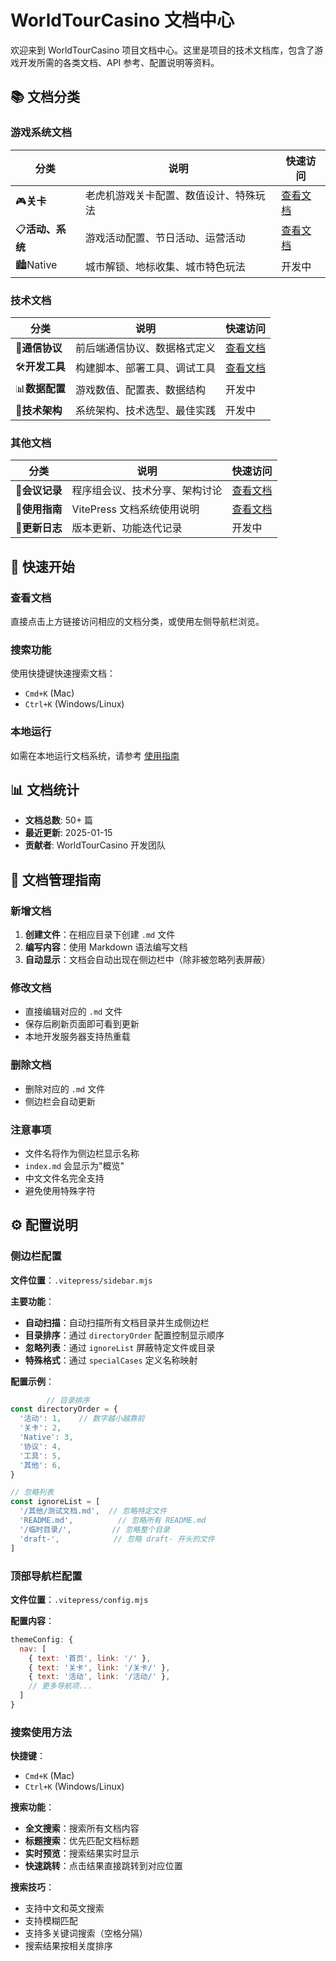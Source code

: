 # WorldTourCasino 文档中心

欢迎来到 WorldTourCasino 项目文档中心。这里是项目的技术文档库，包含了游戏开发所需的各类文档、API 参考、配置说明等资料。

## 📚 文档分类

### 游戏系统文档

| 分类                   | 说明                                   | 快速访问        |
| ---------------------- | -------------------------------------- | --------------- |
| 🎮**关卡**       | 老虎机游戏关卡配置、数值设计、特殊玩法 | [查看文档](/关卡/) |
| 📋**活动、系统** | 游戏活动配置、节日活动、运营活动       | [查看文档](/活动/) |
| 🏙️Native             | 城市解锁、地标收集、城市特色玩法       | 开发中          |

### 技术文档

| 分类                   | 说明                         | 快速访问        |
| ---------------------- | ---------------------------- | --------------- |
| 🔌**通信协议**   | 前后端通信协议、数据格式定义 | [查看文档](/协议/) |
| 🛠️**开发工具** | 构建脚本、部署工具、调试工具 | [查看文档](/工具/) |
| 📊**数据配置**   | 游戏数值、配置表、数据结构   | 开发中          |
| 🔧**技术架构**   | 系统架构、技术选型、最佳实践 | 开发中          |

### 其他文档

| 分类                 | 说明                           | 快速访问                 |
| -------------------- | ------------------------------ | ------------------------ |
| 📝**会议记录** | 程序组会议、技术分享、架构讨论 | [查看文档](/其他/工作记录/) |
| 📖**使用指南** | VitePress 文档系统使用说明     | [查看文档](/使用指南)       |
| 🔄**更新日志** | 版本更新、功能迭代记录         | 开发中                   |

## 🚀 快速开始

### 查看文档

直接点击上方链接访问相应的文档分类，或使用左侧导航栏浏览。

### 搜索功能

使用快捷键快速搜索文档：

- `Cmd+K` (Mac)
- `Ctrl+K` (Windows/Linux)

### 本地运行

如需在本地运行文档系统，请参考 [使用指南](/使用指南)

## 📊 文档统计

- **文档总数**: 50+ 篇
- **最近更新**: 2025-01-15
- **贡献者**: WorldTourCasino 开发团队

## 📝 文档管理指南

### 新增文档

1. **创建文件**：在相应目录下创建 `.md` 文件
2. **编写内容**：使用 Markdown 语法编写文档
3. **自动显示**：文档会自动出现在侧边栏中（除非被忽略列表屏蔽）

### 修改文档

- 直接编辑对应的 `.md` 文件
- 保存后刷新页面即可看到更新
- 本地开发服务器支持热重载

### 删除文档

- 删除对应的 `.md` 文件
- 侧边栏会自动更新

### 注意事项

- 文件名将作为侧边栏显示名称
- `index.md` 会显示为"概览"
- 中文文件名完全支持
- 避免使用特殊字符

## ⚙️ 配置说明

### 侧边栏配置

**文件位置**：`.vitepress/sidebar.mjs`

**主要功能**：

- **自动扫描**：自动扫描所有文档目录并生成侧边栏
- **目录排序**：通过 `directoryOrder` 配置控制显示顺序
- **忽略列表**：通过 `ignoreList` 屏蔽特定文件或目录
- **特殊格式**：通过 `specialCases` 定义名称映射

**配置示例**：

```javascript
		// 目录排序
const directoryOrder = {
  '活动': 1,    // 数字越小越靠前
  '关卡': 2,
  'Native': 3,
  '协议': 4,
  '工具': 5,
  '其他': 6,
}

// 忽略列表
const ignoreList = [
  '/其他/测试文档.md',  // 忽略特定文件
  'README.md',          // 忽略所有 README.md
  '/临时目录/',         // 忽略整个目录
  'draft-',            // 忽略 draft- 开头的文件
]
```

### 顶部导航栏配置

**文件位置**：`.vitepress/config.mjs`

**配置内容**：

```javascript
themeConfig: {
  nav: [
    { text: '首页', link: '/' },
    { text: '关卡', link: '/关卡/' },
    { text: '活动', link: '/活动/' },
    // 更多导航项...
  ]
}
```

### 搜索使用方法

**快捷键**：

- `Cmd+K` (Mac)
- `Ctrl+K` (Windows/Linux)

**搜索功能**：

- **全文搜索**：搜索所有文档内容
- **标题搜索**：优先匹配文档标题
- **实时预览**：搜索结果实时显示
- **快速跳转**：点击结果直接跳转到对应位置

**搜索技巧**：

- 支持中文和英文搜索
- 支持模糊匹配
- 支持多关键词搜索（空格分隔）
- 搜索结果按相关度排序
